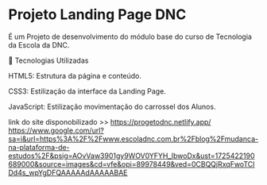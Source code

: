 # Projeto Landing Page DNC
É um Projeto de desenvolvimento do módulo base do curso de Tecnologia da Escola da DNC. 

🚀 Tecnologias Utilizadas

HTML5: Estrutura da página e conteúdo. 

CSS3: Estilização da interface da Landing Page. 

JavaScript: Estilização movimentação do carrossel dos Alunos. 

 
link do site disponobilizado >> https://progetodnc.netlify.app/
https://www.google.com/url?sa=i&url=https%3A%2F%2Fwww.escoladnc.com.br%2Fblog%2Fmudanca-na-plataforma-de-estudos%2F&psig=AOvVaw3901gy9WOV0YFYH_IbwoDx&ust=1725422190689000&source=images&cd=vfe&opi=89978449&ved=0CBQQjRxqFwoTCIDd4s_wpYgDFQAAAAAdAAAAABAE


